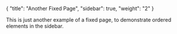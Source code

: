 {
    "title": "Another Fixed Page",
    "sidebar": true,
    "weight": "2"
}

This is just another example of a fixed page, to demonstrate ordered elements in the sidebar.
